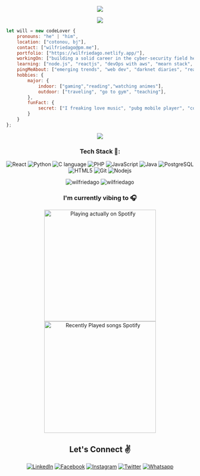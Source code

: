 <p align="center">
 <img src="https://github.com/wilfriedago/wilfriedago/blob/main/assets/1.png" /> </p>
<p align="center"> <img src="https://github.com/wilfriedago/wilfriedago/blob/main/assets/2.png" /> </p>

```javascript
let will = new codeLover {
    pronouns: "he" | "him",
    location: ["cotonou, bj"],
    contact: ["wilfriedago@pm.me"],
    portfolio: ["https://wilfriedago.netlify.app/"],
    workingOn: ["building a solid career in the cyber-security field here in my country..."],
    learning: ["node.js", "reactjs", "devOps with aws", "mearn stack", "three.js", "java", "web accesibility"],
    pingMeAbout: ["emerging trends", "web dev", "darknet diaries", "reactjs", "tech", "crypto","nft", "music"],
    hobbies: {
        major: {
            indoor: ["gaming","reading","watching animes"],
            outdoor: ["traveling", "go to gym", "teaching"],
        },
        funFact: {
            secret: ["I freaking love music", "pubg mobile player", "coffee addict"],
        }
    }
};
```
<p align="center"><img src="https://github.com/wilfriedago/wilfriedago/blob/main/assets/separator.gif" /> </p>
<h3 align="center">Tech Stack 🤖:</h3>
<p align="center">
  <img alt="React" src="https://img.shields.io/badge/-React-ffb400?style=flat-square&logo=react&logoColor=white" />
  <img alt="Python" src="https://img.shields.io/badge/-Python-ffb400?style=flat-square&logo=python&logoColor=white" />
  <img alt="C language" src="https://img.shields.io/badge/-C-ffb400?style=flat-square&logo=c&logoColor=white" />
  <img alt="PHP" src="https://img.shields.io/badge/-PHP-ffb400?style=flat-square&logo=php&logoColor=white" />
  <img alt="JavaScript" src="https://img.shields.io/badge/-JavaScript(ES6+)-ffb400?style=flat-square&logo=javascript&logoColor=white" />
  <img alt="Java" src="https://img.shields.io/badge/-Java-ffb400?style=flat-square&logo=java&logoColor=white" />
  <img alt="PostgreSQL" src="https://img.shields.io/badge/-PostgreSQL-ffb400?style=flat-square&logo=postgresql&logoColor=white" />
  <img alt="HTML5" src="https://img.shields.io/badge/-HTML5-ffb400?style=flat-square&logo=html5&logoColor=white" />
  <img alt="Git" src="https://img.shields.io/badge/-Git-ffb400?style=flat-square&logo=git&logoColor=white" />
  <img alt="Nodejs" src="https://img.shields.io/badge/-Nodejs-ffb400?style=flat-square&logo=Node.js&logoColor=white" />
</p>

<p align="center" height='130px'> 
    <img src="https://github-readme-stats.vercel.app/api?username=wilfriedago&show_icons=true&hide_title=true&include_all_commits=true&line_height=21&bg_color=0,ffb400,ffb400,F6C03D,F4DDA6&count_private=true&theme=graywhite" alt="wilfriedago"/> 
    <img src="https://github-readme-stats.vercel.app/api/top-langs/?username=wilfriedago&layout=compact&show_icons=true&bg_color=0,EFE4CA,F4DDA6,F6C03D&theme=graywhite&hide_title=true" alt="wilfriedago"/>
</p>

<h3 align="center">I'm currently vibing to 🎧</h3>
<p align="center">
<img src="https://spotify-github-profile.vercel.app/api/view?uid=313vfnqqtujewg7wopvoz4aplizy&cover_image=true&theme=default" alt="Playing actually on Spotify" height="300px"/>
<img src="https://spotify-recently-played-readme.vercel.app/api?user=313vfnqqtujewg7wopvoz4aplizy&cover_image=true&theme=default" alt="Recently Played songs Spotify" height="300px"/>
</p>

<h2 align="center">Let's Connect ✌</h2></a>
<p align="center">
 <a href="https://www.linkedin.com/in/wilfriedago/"><img src="https://img.icons8.com/stickers/50/000000/linkedin.png" alt="LinkedIn"/></a>
 <a href="https://facebook.com/wilfried.kirin.ago/"><img src="https://img.icons8.com/stickers/50/000000/facebook-new.png" alt="Facebook"/></a>
 <a href="https://www.instagram.com/wlabs.dev"><img src="https://img.icons8.com/stickers/50/000000/instagram-new--v2.png" alt="Instagram"/></a>
 <a href="https://twitter.com/wlabs_dev"><img src="https://img.icons8.com/stickers/50/000000/twitter.png" alt="Twitter"/></a>
 <a href="https://wa.me/22962000975?text=Hi+!+I+text+you+from+your+Github+!"><img src="https://img.icons8.com/stickers/50/000000/whatsapp.png" alt="Whatsapp"/></a>
</p>
